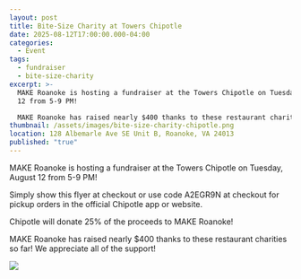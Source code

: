 ```yaml
---
layout: post
title: Bite-Size Charity at Towers Chipotle
date: 2025-08-12T17:00:00.000-04:00
categories:
  - Event
tags:
  - fundraiser
  - bite-size-charity
excerpt: >-
  MAKE Roanoke is hosting a fundraiser at the Towers Chipotle on Tuesday, August
  12 from 5-9 PM!

  MAKE Roanoke has raised nearly $400 thanks to these restaurant charities so far! We appreciate all of the support! 
thumbnail: /assets/images/bite-size-charity-chipotle.png
location: 128 Albemarle Ave SE Unit B, Roanoke, VA 24013
published: "true"
---
```

MAKE Roanoke is hosting a fundraiser at the Towers Chipotle on Tuesday, August 12 from 5-9 PM!

Simply show this flyer at checkout or use code A2EGR9N at checkout for pickup orders in the official Chipotle app or website.

Chipotle will donate 25% of the proceeds to MAKE Roanoke!

MAKE Roanoke has raised nearly $400 thanks to these restaurant charities so far! We appreciate all of the support! 

![](/assets/images/549520-flyer.jpg)
